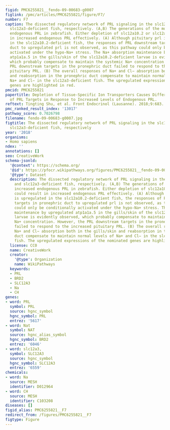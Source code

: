 ```yaml
---
figid: PMC6255821__fendo-09-00683-g0007
figlink: /pmc/articles/PMC6255821/figure/F7/
number: F7
caption: The dissected regulatory network of PRL signaling in the slc12a10.2- and
  slc12a3-deficient fish, respectively. (A,B) The generations of the model with increased
  endogenous PRL in zebrafish. Either depletion of slc12a10.2 or slc12a3 could result
  in increased endogenous PRL effectively. (A) Although pituitary prl is upregulated
  in the slc12a10.2-deficient fish, the responses of PRL downstream targets in pronephric
  duct to upregulated prl is not observed, as this pathway could only be conditionally
  activated under the hypo-Na+ stress. The Na+ absorption maintenance by upregulated
  atp1a1a.5 in the gills/skin of the slc12a10.2-deficient larvae is evidently observed,
  which probably compensate to maintain the systemic Na+ concentration. However, the
  PRL downstream targets in the pronephric duct failed to respond to the increased
  pituitary PRL. (B) The overall responses of Na+ and Cl− absorption both in the gills/skin
  and reabsorption in the pronephric duct compensate to maintain normal levels of
  Na+ and Cl− in the slc12a3-deficient fish. The upregulated expressions of the nominated
  genes are highlighted in red.
pmcid: PMC6255821
papertitle: Depletion of Tissue-Specific Ion Transporters Causes Differential Expression
  of PRL Targets in Response to Increased Levels of Endogenous PRL.
reftext: Tingting Shu, et al. Front Endocrinol (Lausanne). 2018;9:683.
pmc_ranked_result_index: '13017'
pathway_score: 0.7026798
filename: fendo-09-00683-g0007.jpg
figtitle: The dissected regulatory network of PRL signaling in the slc12a10.2- and
  slc12a3-deficient fish, respectively
year: '2018'
organisms:
- Homo sapiens
ndex: ''
annotations: []
seo: CreativeWork
schema-jsonld:
  '@context': https://schema.org/
  '@id': https://pfocr.wikipathways.org/figures/PMC6255821__fendo-09-00683-g0007.html
  '@type': Dataset
  description: The dissected regulatory network of PRL signaling in the slc12a10.2-
    and slc12a3-deficient fish, respectively. (A,B) The generations of the model with
    increased endogenous PRL in zebrafish. Either depletion of slc12a10.2 or slc12a3
    could result in increased endogenous PRL effectively. (A) Although pituitary prl
    is upregulated in the slc12a10.2-deficient fish, the responses of PRL downstream
    targets in pronephric duct to upregulated prl is not observed, as this pathway
    could only be conditionally activated under the hypo-Na+ stress. The Na+ absorption
    maintenance by upregulated atp1a1a.5 in the gills/skin of the slc12a10.2-deficient
    larvae is evidently observed, which probably compensate to maintain the systemic
    Na+ concentration. However, the PRL downstream targets in the pronephric duct
    failed to respond to the increased pituitary PRL. (B) The overall responses of
    Na+ and Cl− absorption both in the gills/skin and reabsorption in the pronephric
    duct compensate to maintain normal levels of Na+ and Cl− in the slc12a3-deficient
    fish. The upregulated expressions of the nominated genes are highlighted in red.
  license: CC0
  name: CreativeWork
  creator:
    '@type': Organization
    name: WikiPathways
  keywords:
  - PRL
  - BRD2
  - SLC12A3
  - Na
  - CH
genes:
- word: PRL
  symbol: PRL
  source: hgnc_symbol
  hgnc_symbol: PRL
  entrez: '5617'
- word: Nat
  symbol: NAT
  source: hgnc_alias_symbol
  hgnc_symbol: BRD2
  entrez: '6046'
- word: slc12a3,
  symbol: SLC12A3
  source: hgnc_symbol
  hgnc_symbol: SLC12A3
  entrez: '6559'
chemicals:
- word: Na
  source: MESH
  identifier: D012964
- word: CH
  source: MESH
  identifier: C103208
diseases: []
figid_alias: PMC6255821__F7
redirect_from: /figures/PMC6255821__F7
figtype: Figure
---
```

